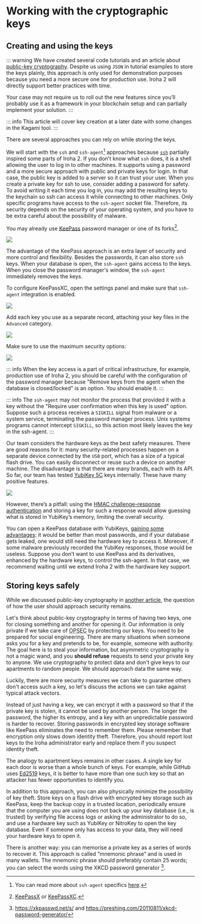 # Working with the cryptographic keys

## Creating and using the keys

::: warning
We have created several code tutorials and an article about [public-key cryptography](./keys.html). Despite us using `JSON` in tutorial examples to store the keys plainly, this approach is only used for demonstration purposes because you need a more secure one for production use. Iroha 2 will directly support better practices with time.

Your case may not require us to roll out the new features since you’ll probably use it as a framework in your blockchain setup and can partially implement your solution.
:::

::: info
This article will cover key creation at a later date with some changes in the Kagami tool.
:::

There are several approaches you can rely on while storing the keys.

We will start with the `ssh` and `ssh-agent`[^1] approaches because [`ssh`](https://www.openssh.com/) partially inspired some parts of Iroha 2.
If you don’t know what `ssh` does, it is a shell allowing the user to log in to other machines. It supports using a password and a more secure approach with public and private keys for login. In that case, the public key is added to a server so it can trust your user.
When you create a private key for ssh to use, consider adding a password for safety.
To avoid writing it each time you log in, you may add the resulting keys to the keychain so ssh can access it while connecting to other machines.
Only specific programs have access to the `ssh-agent` socket file. Therefore, its security depends on the security of your operating system, and you have to be extra careful about the possibility of malware.

You may already use [KeePass](https://keepass.info/) password manager or one of its forks[^2].

![](../../img/KeePassXC.png)

The advantage of the KeePass approach is an extra layer of security and more control and flexibility.
Besides the passwords, it can also store `ssh` keys.
When your database is open, the `ssh-agent` gains access to the keys. When you close the password manager's window, the `ssh-agent` immediately removes the keys.

To configure KeePassXC, open the settings panel and make sure that `ssh-agent` integration is enabled.

![](../../img/keepassxc_ssh_agent.png)

Add each key you use as a separate record, attaching your key files in the `Advanced` category.

![](../../img/keepassxc_private_key.png)

Make sure to use the maximum security options:

![](../../img/keepassxc_pk_agent.png)

::: info
When the key access is a part of critical infrastructure, for example, production use of Iroha 2, you should be careful with the configuration of the password manager because "Remove keys from the agent when the database is closed/locked" is an option. You should enable it.
:::

::: info
The `ssh-agent` may not monitor the process that provided it with a key without the "Require user confirmation when this key is used" option. Suppose such a process receives a `SIGKILL` signal from malware or a system service, terminating the password manager process. Unix systems programs cannot intercept `SIGKILL`, so this action most likely leaves the key in the ssh-agent.
:::

Our team considers the hardware keys as the best safety measures. There are good reasons for it: many security-related processes happen on a separate device connected by the `USB` port, which has a size of a typical flash drive. You can easily disconnect or reuse such a device on another machine. The disadvantage is that there are many brands, each with its API. So far, our team has tested [YubiKey 5C](https://www.yubico.com/il/product/yubikey-5c/) keys internally. These have many positive features.

![](../../img/yubikey_up.jpg)

However, there’s a pitfall: using the [HMAC challenge-response authentication](https://en.wikipedia.org/wiki/Challenge%E2%80%93response_authentication) and storing a key for such a response would allow guessing what is stored in YubiKey’s memory, limiting the overall security.

You can open a KeePass database with YubiKeys, [gaining some advantages](https://security.stackexchange.com/a/258414/15190): it would be better than most passwords, and if your database gets leaked, one would still need the hardware key to access it. Moreover, if some malware previously recorded the YubiKey responses, those would be useless.
Suppose you don’t want to use KeePass and its derivatives, enhanced by the hardware keys, to control the ssh-agent. In that case, we recommend waiting until we extend Iroha 2 with the hardware key support.

## Storing keys safely

While we discussed public-key cryptography in [another article](../configure/keys), the question of how the user should approach security remains.

Let's think about public-key cryptography in terms of having two keys, one for closing something and another for opening it. Our information is only private if we take care of <abbr title="operational security">OPSEC</abbr> by protecting our keys. You need to be prepared for social engineering. There are many situations when someone asks you for a key and pretends to be, for example, someone with authority. The goal here is to steal your information, but asymmetric cryptography is not a magic wand, and you **should refuse** requests to send your private key to anyone. We use cryptography to protect data and don't give keys to our apartments to random people. We should approach data the same way.

Luckily, there are more security measures we can take to guarantee others don't access such a key, so let's discuss the actions we can take against typical attack vectors.

Instead of just having a key, we can encrypt it with a password so that if the private key is stolen, it cannot be used by another person. The longer the password, the higher its entropy, and a key with an unpredictable password is harder to recover. Storing passwords in encrypted key storage software like KeePass eliminates the need to remember them. Please remember that encryption only slows down identity theft. Therefore, you should report lost keys to the Iroha administrator early and replace them if you suspect identity theft.

The analogy to apartment keys remains in other cases. A single key for each door is worse than a whole bunch of keys. For example, while GitHub uses [Ed2519](https://ed25519.cr.yp.to/) keys, it is better to have more than one such key so that an attacker has fewer opportunities to identify you.

In addition to this approach, you can also physically minimize the possibility of key theft. Store keys on a flash drive with encrypted key storage such as KeePass, keep the backup copy in a trusted location, periodically ensure that the computer you are using does not back up your key database (i.e., is trusted) by verifying file access logs or asking the administrator to do so, and use a hardware key such as YubiKey or NitroKey to open the key database. Even if someone only has access to your data, they will need your hardware keys to open it.

There is another way: you can memorise a private key as a series of words to recover it. This approach is called “mnemonic phrase” and is used in many wallets. The mnemonic phrase should preferably contain 25 words; you can select the words using the XKCD password generator [^3].

[^1]: You can read more about `ssh-agent` specifics [here](https://www.ssh.com/academy/ssh/agent).
[^2]: [KeePassX](https://www.keepassx.org/) or [KeePassXC](https://keepassxc.org/).
[^3]: https://xkpasswd.net/s/ and https://preshing.com/20110811/xkcd-password-generator/